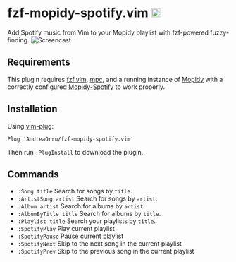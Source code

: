 # fzf-mopidy-spotify.vim <a href='https://www.recurse.com' title='Made with love at the Recurse Center'><img src='https://cloud.githubusercontent.com/assets/2883345/11325206/336ea5f4-9150-11e5-9e90-d86ad31993d8.png' height='20px'/></a>

Add Spotify music from Vim to your Mopidy playlist with fzf-powered fuzzy-finding.
![Screencast](http://i.imgur.com/mk2d4bv.gif)

## Requirements
This plugin requires [fzf.vim](https://github.com/junegunn/fzf.vim),
[mpc](http://www.musicpd.org/clients/mpc/), and a running
instance of [Mopidy](https://www.mopidy.com) with a correctly configured
[Mopidy-Spotify](https://github.com/mopidy/mopidy-spotify) to work properly.

## Installation
Using [vim-plug](https://github.com/junegunn/vim-plug):
```vim
Plug 'AndreaOrru/fzf-mopidy-spotify.vim'
```
Then run `:PlugInstall` to download the plugin.

## Commands
- `:Song title` Search for songs by `title`.
- `:ArtistSong artist` Search for songs by `artist`.
- `:Album artist` Search for albums by `artist`.
- `:AlbumByTitle title` Search for albums by `title`.
- `:Playlist title` Search your playlists by `title`.
- `:SpotifyPlay` Play current playlist
- `:SpotifyPause` Pause current playlist
- `:SpotifyNext` Skip to the next song in the current playlist
- `:SpotifyPrev` Skip to the previous song in the current playlist
